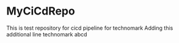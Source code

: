 # MyCiCdRepo
This is test repository for cicd pipeline for technomark
Adding this additional line
technomark abcd